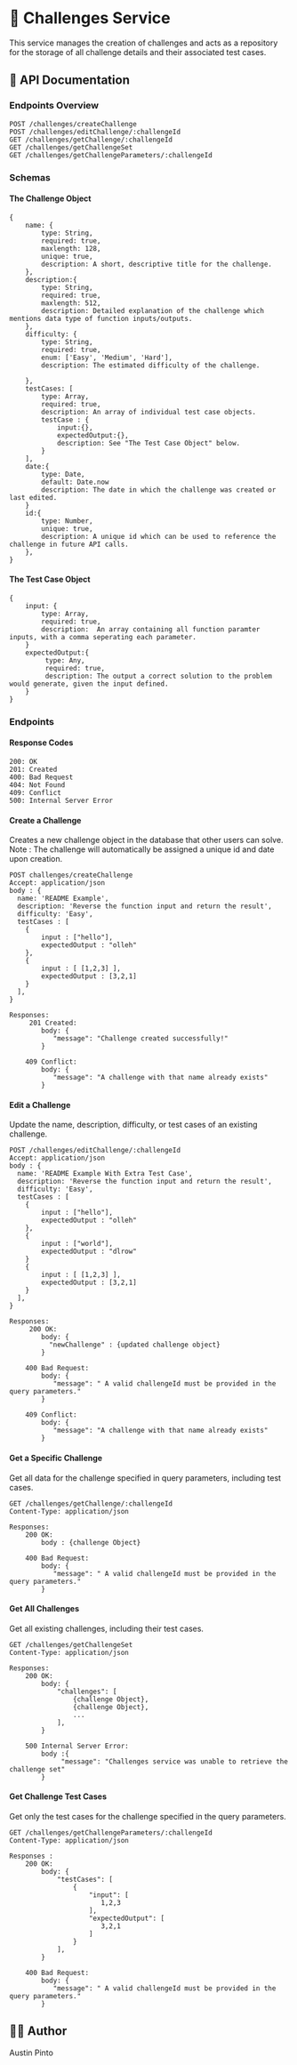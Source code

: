# 🧠 Challenges Service

This service manages the creation of challenges and acts as a repository for the storage of all challenge details and their associated test cases.

## 📄 API Documentation

### Endpoints Overview

```
POST /challenges/createChallenge
POST /challenges/editChallenge/:challengeId
GET /challenges/getChallenge/:challengeId
GET /challenges/getChallengeSet
GET /challenges/getChallengeParameters/:challengeId
```

### Schemas

#### The Challenge Object

```
{
    name: {
        type: String, 
        required: true,
        maxlength: 128,
        unique: true,
        description: A short, descriptive title for the challenge.
    },
    description:{
        type: String, 
        required: true,
        maxlength: 512, 
        description: Detailed explanation of the challenge which mentions data type of function inputs/outputs.
    },
    difficulty: {
        type: String,
        required: true,
        enum: ['Easy', 'Medium', 'Hard'],
        description: The estimated difficulty of the challenge.
        
    },
    testCases: [
        type: Array,
        required: true,
        description: An array of individual test case objects.
        testCase : {
            input:{}, 
            expectedOutput:{},
            description: See "The Test Case Object" below.
        }
    ],
    date:{ 
        type: Date, 
        default: Date.now 
        description: The date in which the challenge was created or last edited.
    }
    id:{ 
        type: Number, 
        unique: true,
        description: A unique id which can be used to reference the challenge in future API calls.
    },
}
```

#### The Test Case Object
```
{
    input: {
        type: Array, 
        required: true,
        description:  An array containing all function paramter inputs, with a comma seperating each parameter.
    }
    expectedOutput:{
         type: Any, 
         required: true,
         description: The output a correct solution to the problem would generate, given the input defined.
    }
}
```

### Endpoints

#### Response Codes
```
200: OK
201: Created
400: Bad Request
404: Not Found 
409: Conflict
500: Internal Server Error
```

#### Create a Challenge

Creates a new challenge object in the database that other users can solve.
Note : The challenge will automatically be assigned a unique id and date upon creation.
```
POST challenges/createChallenge
Accept: application/json
body : {
  name: 'README Example',
  description: 'Reverse the function input and return the result',
  difficulty: 'Easy',
  testCases : [
    {
        input : ["hello"],
        expectedOutput : "olleh"
    },
    {
        input : [ [1,2,3] ],
        expectedOutput : [3,2,1]
    }
  ],
}

Responses:
     201 Created:
        body: {
           "message": "Challenge created successfully!"
        }
        
    409 Conflict:
        body: {
           "message": "A challenge with that name already exists"
        }
```

#### Edit a Challenge

Update the name, description, difficulty, or test cases of an existing challenge.
```
POST /challenges/editChallenge/:challengeId
Accept: application/json
body : {
  name: 'README Example With Extra Test Case',
  description: 'Reverse the function input and return the result',
  difficulty: 'Easy',
  testCases : [
    {
        input : ["hello"],
        expectedOutput : "olleh"
    },
    {
        input : ["world"],
        expectedOutput : "dlrow"
    }
    {
        input : [ [1,2,3] ],
        expectedOutput : [3,2,1]
    }
  ],
}

Responses:
     200 OK:
        body: {
          "newChallenge" : {updated challenge object}
        }
        
    400 Bad Request:
        body: {
           "message": " A valid challengeId must be provided in the query parameters."
        }
        
    409 Conflict:
        body: {
           "message": "A challenge with that name already exists"
        }
```

#### Get a Specific Challenge

Get all data for the challenge specified in query parameters, including test cases. 
```
GET /challenges/getChallenge/:challengeId
Content-Type: application/json

Responses:
    200 OK:
        body : {challenge Object}
        
    400 Bad Request:
        body: {
           "message": " A valid challengeId must be provided in the query parameters."
        }
```

#### Get All Challenges

Get all existing challenges, including their test cases.
```
GET /challenges/getChallengeSet
Content-Type: application/json

Responses:
    200 OK:
        body: {
            "challenges": [
                {challenge Object}, 
                {challenge Object}, 
                ...
            ],
        }
        
    500 Internal Server Error:
        body :{
             "message": "Challenges service was unable to retrieve the challenge set"  
        }
```

#### Get Challenge Test Cases

Get only the test cases for the challenge specified in the query parameters.
```
GET /challenges/getChallengeParameters/:challengeId
Content-Type: application/json

Responses :
    200 OK:
        body: {
            "testCases": [
                {
                    "input": [
                       1,2,3
                    ],
                    "expectedOutput": [
                       3,2,1
                    ]
                }
            ],
        }
        
    400 Bad Request:
        body: {
           "message": " A valid challengeId must be provided in the query parameters."
        }
```

## 👨‍💻 Author
Austin Pinto
